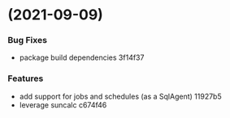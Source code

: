 #  (2021-09-09)


### Bug Fixes

* package build dependencies 3f14f37


### Features

* add support for jobs and schedules (as a SqlAgent) 11927b5
* leverage suncalc c674f46



